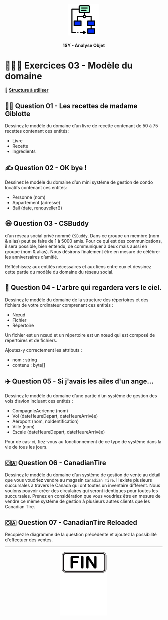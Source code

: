 <p align="Center"><img src="../includes/logo.png" alt="drawing" width="100"/></p>
<h4 align="Center">1SY - Analyse Objet</h4>

# 🏋🏻‍♂️ Exercices 03 - Modèle du domaine

#### 📁 [Structure à utiliser](../includes/rules.md)

## 👩‍🍳 Question 01 - Les recettes de madame Giblotte
Dessinez le modèle du domaine d’un livre de recette contenant de 50 à 75 recettes contenant ces entités:
- Livre
- Recette
- Ingrédients

## ✍️ Question 02 - OK bye !
Dessinez le modèle du domaine d’un mini système de gestion de condo locatifs contenant ces entités:
- Personne (nom)
- Appartement (adresse)
- Bail (date, renouveller())

## 😄 Question 03 - CSBuddy
d’un réseau social privé nommé `CSBuddy`.  Dans ce groupe un membre (nom & alias) peut se faire de 1 à 5000 amis.  Pour ce qui est des communications, il sera possible, bien entendu, de communiquer à deux mais aussi en groupe (nom & alias).  Nous désirons finalement être en mesure de célébrer les anniversaires d’amitié.

Réfléchissez aux entités nécessaires et aux liens entre eux et dessinez cette partie du modèle du domaine du réseau social.

## 🌳 Question 04 - L'arbre qui regardera vers le ciel.
Dessinez le modèle du domaine de la structure des répertoires et des fichiers de votre ordinateur comprenant ces entités :
- Nœud
- Fichier
- Répertoire

Un fichier est un nœud et un répertoire est un nœud qui est composé de répertoires et de fichiers.

Ajoutez-y correctement les attributs :
- nom : string
- contenu : byte[]

## ✈️ Question 05 - Si j'avais les ailes d'un ange...
Dessinez le modèle du domaine d’une partie d’un système de gestion des vols d’avion incluant ces entités :
- CompagnieAerienne (nom)
- Vol (dateHeureDepart, dateHeureArrivée)
- Aéroport (nom, noIdentification)
- Ville (nom)
- Escale (dateHeureDepart, dateHeureArrivée)

Pour de cas-ci, fiez-vous au fonctionnement de ce type de système dans la vie de tous les jours.

## 🇨🇦 Question 06 - CanadianTire
Dessinez le modèle du domaine d’un système de gestion de vente au détail que vous voudriez vendre au magasin `Canadian Tire`.  Il existe plusieurs succursales à travers le Canada qui ont toutes un inventaire différent.  Nous voulons pouvoir créer des circulaires qui seront identiques pour toutes les succursales.  Prenez en considération que vous voudriez être en mesure de vendre ce même système de gestion à plusieurs autres clients que les Canadian Tire.

## 🇨🇦 Question 07 - CanadianTire Reloaded
Recopiez le diagramme de la question précédente et ajoutez la possibilité d'effectuer des ventes.

<hr><p align="Center"><img src="../includes/end.png" alt="drawing" width="150"/></p>
